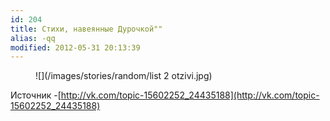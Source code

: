 ```yaml
---
id: 204
title: Стихи, навеянные Дурочкой""
alias: -qq
modified: 2012-05-31 20:13:39
---
```


<figure>
![](/images/stories/random/list 2 otzivi.jpg)
</figure>

Источник -[](http://vk.com/topic-15602252_24435188)[http://vk.com/topic-15602252_24435188](http://vk.com/topic-15602252_24435188)

